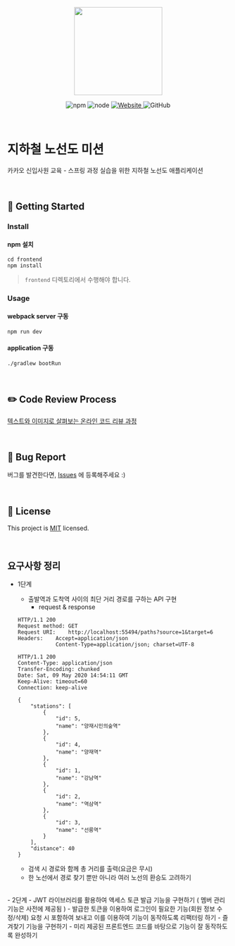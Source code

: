 <p align="center">
    <img width="200px;" src="https://raw.githubusercontent.com/woowacourse/atdd-subway-admin-frontend/master/images/main_logo.png"/>
</p>
<p align="center">
  <img alt="npm" src="https://img.shields.io/badge/npm-%3E%3D%205.5.0-blue">
  <img alt="node" src="https://img.shields.io/badge/node-%3E%3D%209.3.0-blue">
  <a href="https://edu.nextstep.camp/c/R89PYi5H" alt="nextstep atdd">
    <img alt="Website" src="https://img.shields.io/website?url=https%3A%2F%2Fedu.nextstep.camp%2Fc%2FR89PYi5H">
  </a>
  <img alt="GitHub" src="https://img.shields.io/github/license/next-step/spring-subway-admin-kakao">
</p>

<br>

# 지하철 노선도 미션
카카오 신입사원 교육 - 스프링 과정 실습을 위한 지하철 노선도 애플리케이션

<br>

## 🚀 Getting Started

### Install
#### npm 설치
```
cd frontend
npm install
```
> `frontend` 디렉토리에서 수행해야 합니다.

### Usage
#### webpack server 구동
```
npm run dev
```
#### application 구동
```
./gradlew bootRun
```
<br>

## ✏️ Code Review Process
[텍스트와 이미지로 살펴보는 온라인 코드 리뷰 과정](https://github.com/next-step/nextstep-docs/tree/master/codereview)

<br>

## 🐞 Bug Report

버그를 발견한다면, [Issues](https://github.com/next-step/spring-subway-admin-kakao/issues) 에 등록해주세요 :)

<br>

## 📝 License

This project is [MIT](https://github.com/next-step/spring-subway-admin-kakao/blob/master/LICENSE) licensed.

<br>

## 요구사항 정리
- 1단계
    - 출발역과 도착역 사이의 최단 거리 경로를 구하는 API 구현
        - request & response
    ```
    HTTP/1.1 200
    Request method:	GET
    Request URI:	http://localhost:55494/paths?source=1&target=6
    Headers: 	Accept=application/json
    		    Content-Type=application/json; charset=UTF-8
    ```

    ```
    HTTP/1.1 200
    Content-Type: application/json
    Transfer-Encoding: chunked
    Date: Sat, 09 May 2020 14:54:11 GMT
    Keep-Alive: timeout=60
    Connection: keep-alive

    {
        "stations": [
            {
                "id": 5,
                "name": "양재시민의숲역"
            },
            {
                "id": 4,
                "name": "양재역"
            },
            {
                "id": 1,
                "name": "강남역"
            },
            {
                "id": 2,
                "name": "역삼역"
            },
            {
                "id": 3,
                "name": "선릉역"
            }
        ],
        "distance": 40
    }
    ```
    - 검색 시 경로와 함께 총 거리를 출력(요금은 무시)
    - 한 노선에서 경로 찾기 뿐만 아니라 여러 노선의 환승도 고려하기

<br>
- 2단계
  - JWT 라이브러리를 활용하여 액세스 토큰 발급 기능을 구현하기 ( 멤버 관리기능은 사전에 제공됨 )
  - 발급한 토큰을 이용하여 로그인이 필요한 기능(회원 정보 수정/삭제) 요청 시 포함하여 보내고 이를 이용하여 기능이 동작하도록 리팩터링 하기
  - 즐겨찾기 기능을 구현하기
  - 미리 제공된 프론트엔드 코드를 바탕으로 기능이 잘 동작하도록 완성하기
